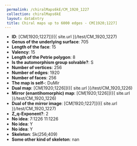 ```yaml
--- 
 permalink: /chiralMaps6kE/CM_1920_1227 
 collection: chiralMaps6kE
 layout: dataEntry
 title: Chiral maps up to 6000 edges - CM[1920;1227]
---
```


- **ID**: [CM[1920;1227]]({{ site.url }}/test/CM_1920_1227)
- **Genus of the underlying surface**: 705
- **Length of the face**: 15
- **Valency**: 15
- **Length of the Petrie polygon**: 8
- **Is the automorphism group solvable?**: S
- **Number of vertices**: 256
- **Number of edges**: 1920
- **Number of faces**: 256
- **The map is self-**: DuMir
- **Dual map**: [CM[1920;1226]]({{ site.url }}/test/CM_1920_1226)
- **Mirror (enantihomorphic) map**: [CM[1920;1226]]({{ site.url }}/test/CM_1920_1226)
- **Dual of the mirror image**: [CM[1920;1227]]({{ site.url }}/test/CM_1920_1227)
- **Z_q-Exponent?**: 2
- **No idea**:  7:1226 11:1226
- **No idea**: Y
- **No idea**: Y
- **Skeleton**: Sk(256;409)
- **Some other kind of skeleton**: nan
